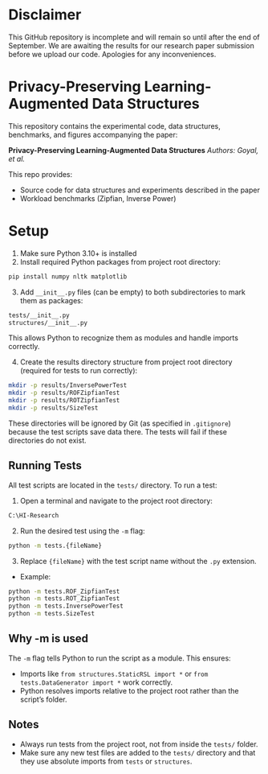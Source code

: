 # Disclaimer 
This GitHub repository is incomplete and will remain so until after the end of September. We are awaiting the results for our research paper submission before we upload our code. Apologies for any inconveniences. 

# Privacy-Preserving Learning-Augmented Data Structures
This repository contains the experimental code, data structures, benchmarks, and figures accompanying the paper:

**Privacy-Preserving Learning-Augmented Data Structures**
*Authors: Goyal, et al.*


This repo provides:
- Source code for data structures and experiments described in the paper
- Workload benchmarks (Zipfian, Inverse Power)

# Setup
1. Make sure Python 3.10+ is installed
2. Install required Python packages from project root directory:
```bash
pip install numpy nltk matplotlib
```
3. Add `__init__.py` files (can be empty) to both subdirectories to mark them as packages:

```bash
tests/__init__.py
structures/__init__.py
```
This allows Python to recognize them as modules and handle imports correctly. 

4. Create the results directory structure from project root directory (required for tests to run correctly):
```bash
mkdir -p results/InversePowerTest
mkdir -p results/ROFZipfianTest
mkdir -p results/ROTZipfianTest
mkdir -p results/SizeTest
```
These directories will be ignored by Git (as specified in `.gitignore`) because the test scripts save data there. The tests will fail if these directories do not exist. 

## Running Tests
All test scripts are located in the `tests/` directory. To run a test:
1. Open a terminal and navigate to the project root directory:
```bash
C:\HI-Research
```
2. Run the desired test using the `-m` flag:
```bash
python -m tests.{fileName}
```
3. Replace `{fileName}` with the test script name without the `.py` extension.
- Example:
```bash
python -m tests.ROF_ZipfianTest
python -m tests.ROT_ZipfianTest
python -m tests.InversePowerTest
python -m tests.SizeTest
```

## Why -m is used

The `-m` flag tells Python to run the script as a module. This ensures:
- Imports like `from structures.StaticRSL import *` or `from tests.DataGenerator import *` work correctly.
- Python resolves imports relative to the project root rather than the script’s folder.

## Notes
- Always run tests from the project root, not from inside the `tests/` folder.
- Make sure any new test files are added to the `tests/` directory and that they use absolute imports from `tests` or `structures`.
